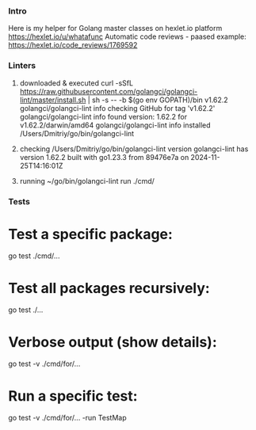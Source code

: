 ### Intro
Here is my helper for Golang master classes on hexlet.io platform
https://hexlet.io/u/whatafunc
Automatic code reviews - paased example: https://hexlet.io/code_reviews/1769592

### Linters
1. downloaded & executed
curl -sSfL https://raw.githubusercontent.com/golangci/golangci-lint/master/install.sh | sh -s -- -b $(go env GOPATH)/bin v1.62.2
golangci/golangci-lint info checking GitHub for tag 'v1.62.2'
golangci/golangci-lint info found version: 1.62.2 for v1.62.2/darwin/amd64
golangci/golangci-lint info installed /Users/Dmitriy/go/bin/golangci-lint

2. checking
/Users/Dmitriy/go/bin/golangci-lint version
golangci-lint has version 1.62.2 built with go1.23.3 from 89476e7a on 2024-11-25T14:16:01Z

3. running
~/go/bin/golangci-lint run ./cmd/

### Tests
# Test a specific package:
go test ./cmd/...

# Test all packages recursively:
go test ./...

# Verbose output (show details):
go test -v ./cmd/for/...

# Run a specific test:
go test -v ./cmd/for/... -run TestMap